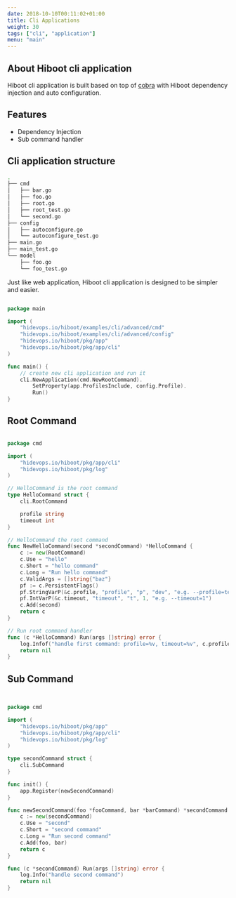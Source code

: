 ```yaml
---
date: 2018-10-10T00:11:02+01:00
title: Cli Applications
weight: 30
tags: ["cli", "application"]
menu: "main"
---
```


## About Hiboot cli application

Hiboot cli application is built based on top of [cobra](https://github.com/spf13/cobra) with Hiboot dependency injection and auto configuration.

## Features

* Dependency Injection
* Sub command handler

## Cli application structure

```bash
.
├── cmd
│   ├── bar.go
│   ├── foo.go
│   ├── root.go
│   ├── root_test.go
│   └── second.go
├── config
│   ├── autoconfigure.go
│   └── autoconfigure_test.go
├── main.go
├── main_test.go
└── model
    ├── foo.go
    └── foo_test.go

```

Just like web application, Hiboot cli application is designed to be simpler and easier.

```go

package main

import (
	"hidevops.io/hiboot/examples/cli/advanced/cmd"
	"hidevops.io/hiboot/examples/cli/advanced/config"
	"hidevops.io/hiboot/pkg/app"
	"hidevops.io/hiboot/pkg/app/cli"
)

func main() {
	// create new cli application and run it
	cli.NewApplication(cmd.NewRootCommand).
		SetProperty(app.ProfilesInclude, config.Profile).
		Run()
}

```

## Root Command

```go

package cmd

import (
	"hidevops.io/hiboot/pkg/app/cli"
	"hidevops.io/hiboot/pkg/log"
)

// HelloCommand is the root command
type HelloCommand struct {
	cli.RootCommand

	profile string
	timeout int
}

// HelloCommand the root command
func NewHelloCommand(second *secondCommand) *HelloCommand {
	c := new(RootCommand)
	c.Use = "hello"
	c.Short = "hello command"
	c.Long = "Run hello command"
	c.ValidArgs = []string{"baz"}
	pf := c.PersistentFlags()
	pf.StringVarP(&c.profile, "profile", "p", "dev", "e.g. --profile=test")
	pf.IntVarP(&c.timeout, "timeout", "t", 1, "e.g. --timeout=1")
	c.Add(second)
	return c
}

// Run root command handler
func (c *HelloCommand) Run(args []string) error {
	log.Infof("handle first command: profile=%v, timeout=%v", c.profile, c.timeout)
	return nil
}


```

## Sub Command

```go


package cmd

import (
	"hidevops.io/hiboot/pkg/app"
	"hidevops.io/hiboot/pkg/app/cli"
	"hidevops.io/hiboot/pkg/log"
)

type secondCommand struct {
	cli.SubCommand
}

func init() {
	app.Register(newSecondCommand)
}

func newSecondCommand(foo *fooCommand, bar *barCommand) *secondCommand {
	c := new(secondCommand)
	c.Use = "second"
	c.Short = "second command"
	c.Long = "Run second command"
	c.Add(foo, bar)
	return c
}

func (c *secondCommand) Run(args []string) error {
	log.Info("handle second command")
	return nil
}


```